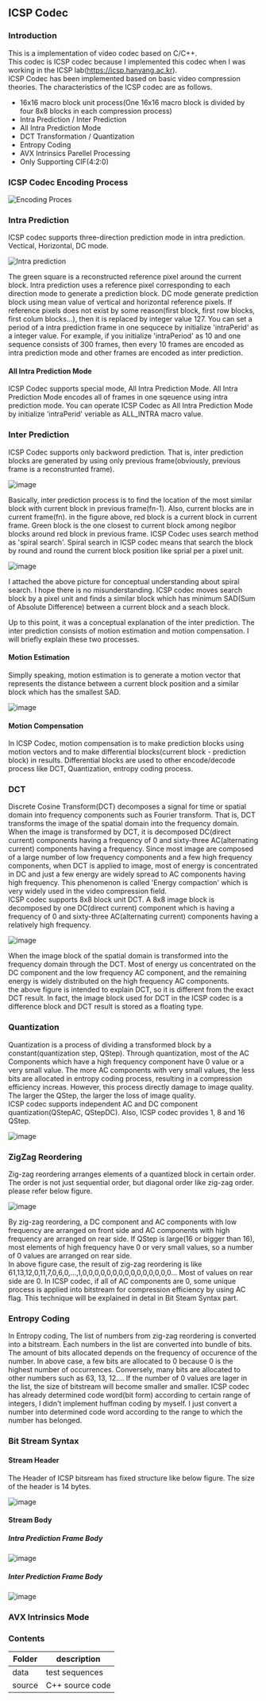 ## ICSP Codec
### Introduction
This is a implementation of video codec based on C/C++. <br />
This codec is ICSP codec because I implemented this codec when I was working in the ICSP lab(https://icsp.hanyang.ac.kr).<br />
ICSP Codec has been implemented based on basic video compression theories.
The characteristics of the ICSP codec are as follows.
- 16x16 macro block unit process(One 16x16 macro block is divided by four 8x8 blocks in each compression process)
- Intra Prediction / Inter Prediction
- All Intra Prediction Mode
- DCT Transformation / Quantization
- Entropy Coding
- AVX Intrinsics Parellel Processing
- Only Supporting CIF(4:2:0)


### ICSP Codec Encoding Process
![Encoding Proces](https://user-images.githubusercontent.com/36951642/57179748-f59a9880-6ebb-11e9-9c6d-5857f45d5545.PNG)

### Intra Prediction
ICSP codec supports three-direction prediction mode in intra prediction. Vectical, Horizontal, DC mode.

![Intra prediction](https://user-images.githubusercontent.com/36951642/57229516-41cb1180-7051-11e9-83a0-da9e953b989a.png)

The green square is a reconstructed reference pixel around the current block. Intra prediction uses a reference pixel corresponding to each direction mode to generate a prediction block. DC mode generate prediction block using mean value of vertical and horizontal reference pixels. If reference pixels does not exist by some reason(first block, first row blocks, first colum blocks...), then it is replaced by integer value 127. You can set a period of a intra prediction frame in one sequcece by initialize 'intraPerid' as a integer value. For example, if you initialize 'intraPeriod' as 10 and one sequence consists of 300 frames, then every 10 frames are encoded as intra prediction mode and other frames are encoded as inter prediction.

#### All Intra Prediction Mode
ICSP Codec supports special mode, All Intra Prediction Mode. All Intra Prediction Mode encodes all of frames in one sqeuence using intra prediction mode. You can operate ICSP Codec as All Intra Prediction Mode by initialize 'intraPerid' veriable as ALL_INTRA macro value.
### Inter Prediction
ICSP Codec supports only backword prediction. That is, inter prediction blocks are generated by using only previous frame(obviously, previous frame is a reconstrunted frame). 

![image](https://user-images.githubusercontent.com/36951642/57631044-b2d27200-75d9-11e9-8997-8c8d64738c97.png)

Basically, inter prediction process is to find the location of the most similar block with current block in previous frame(fn-1). Also, current blocks are in current frame(fn). in the figure above, red block is a current block in current frame. Green block is the one closest to current block among negibor blocks around red block in previous frame. ICSP Codec uses search method as 'spiral search'.
Spiral search in ICSP codec means that search the block by round and round the current block position like sprial per a pixel unit.

![image](https://user-images.githubusercontent.com/36951642/57704034-1fae4080-769c-11e9-91ef-c10880442f18.png)

I attached the above picture for conceptual understanding about spiral search. I hope there is no misunderstanding. ICSP codec moves search block by a pixel unit and finds a similar block which has minimum SAD(Sum of Absolute Difference) between a current block and a seach block.

Up to this point, it was a conceptual explanation of the inter prediction. The inter prediction consists of motion estimation and motion compensation. I will briefly explain these two processes.

#### Motion Estimation
Simplly speaking, motion estimation is to generate a motion vector that represents the distance between a current block position and a similar block which has the smallest SAD.

![image](https://user-images.githubusercontent.com/36951642/57705527-12468580-769f-11e9-9312-a06ecd36a4b4.png)

#### Motion Compensation
In ICSP Codec, motion compensation is to make prediction blocks using motion vectors and to make differential blocks(current block - prediction block) in results. Differential blocks are used to other encode/decode process like DCT, Quantization, entropy coding process.

### DCT
Discrete Cosine Transform(DCT) decomposes a signal for time or spatial domain into frequency components such as Fourier transform.
That is, DCT transforms the image of the spatial domain into the frequency domain. When the image is transformed by DCT, it is decomposed DC(direct current) components having a frequency of 0 and sixty-three AC(alternating current) components having a frequency.
Since most image are composed of a large number of low frequency components and a few high frequency components, when DCT is applied to image, most of energy is concentrated in DC and just a few energy are widely spread to AC components having high frequency. This phenomenon is called 'Energy compaction' which is very widely used in the video compression field. <br/>
ICSP codec supports 8x8 block unit DCT. A 8x8 image block is decomposed by one DC(direct current) component which is having a frequency of 0 and sixty-three AC(alternating current) components having a relatively high frequency. 

![image](https://user-images.githubusercontent.com/36951642/58094372-7cb17580-7c0b-11e9-8887-5e9c36321c7a.png)

When the image block of the spatial domain is transformed into the frequency domain through the DCT. Most of energy us concentrated on the DC component and the low frequency AC component, and the remaining energy is widely distributed on the high frequency AC components.<br/>
the above figure is intended to explain DCT, so it is different from the exact DCT result. In fact, the image block used for DCT in the ICSP codec is a difference block and DCT result is stored as a floating type.

### Quantization
Quantization is a process of dividing a transformed block by a constant(quantization step, QStep). Through quantization, most of the AC Components which have a high frequency component have 0 value or a very small value. The more AC components with very small values, the less bits are allocated in entropy coding process, resulting in a compression efficiency increas. However, this process directly damage to image quality. The larger the QStep, the larger the loss of image quality.<br/>
ICSP codec supports independent AC and DC component quantization(QStepAC, QStepDC). Also, ICSP codec provides 1, 8 and 16 QStep.

![image](https://user-images.githubusercontent.com/36951642/58096758-bfc21780-7c10-11e9-8101-c59793486858.png)

### ZigZag Reordering
Zig-zag reordering arranges elements of a quantized block in certain order. The order is not just sequential order, but diagonal order like zig-zag order. please refer below figure.

![image](https://user-images.githubusercontent.com/36951642/58099869-7a551880-7c17-11e9-9c7c-f421f1591de5.png)

By zig-zag reordering, a DC component and AC components with low frequency are arranged on front side and AC components with high frequency are arranged on rear side. If QStep is large(16 or bigger than 16), most elements of high frequency have 0 or very small values, so a number of 0 values are arranged on rear side. <br/>
In above figure case, the result of zig-zag reordering is like 61,13,12,0,11,7,0,6,0,...,1,0,0,0,0,0,0,0,0,0,0,0,0,0,0,0... Most of values on rear side are 0. In ICSP codec, if all of AC components are 0, some unique process is applied into bitstream for compression efficiency by using AC flag. This technique will be explained in detal in Bit Steam Syntax part.

### Entropy Coding
In Entropy coding, The list of numbers from zig-zag reordering is converted into a bitstream. Each numbers in the list are converted into bundle of bits. The amount of bits allocated depends on the frequency of occurence of the number. In above case, a few bits are allocated to 0 because 0 is the highest number of occurrences. Conversely, many bits are allocated to other numbers such as 63, 13, 12.... If the number of 0 values are lager in the list, the size of bitstream will become smaller and smaller. ICSP codec has already determined code word(bit form) according to certain range of integers, I didn't implement huffman coding by myself. I just convert a number into determined code word according to the range to which the number has belonged.

### Bit Stream Syntax
#### Stream Header
The Header of ICSP bitsream has fixed structure like below figure. The size of the header is 14 bytes.

![image](https://user-images.githubusercontent.com/36951642/58371106-76900180-7f49-11e9-9c61-38dfb385dd83.png)

#### Stream Body
##### Intra Prediction Frame Body

![image](https://user-images.githubusercontent.com/36951642/58420689-ed073d80-80c8-11e9-9789-82d77908df0e.png)

##### Inter Prediction Frame Body

![image](https://user-images.githubusercontent.com/36951642/58421255-78cd9980-80ca-11e9-8d75-fbd3927537a1.png)

### AVX Intrinsics Mode

### Contents
| Folder | description |
|---|---|
|data| test sequences |
| source | C++ source code |
